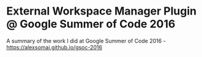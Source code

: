 # External Workspace Manager Plugin @ Google Summer of Code 2016

A summary of the work I did at Google Summer of Code 2016 - <https://alexsomai.github.io/gsoc-2016>

